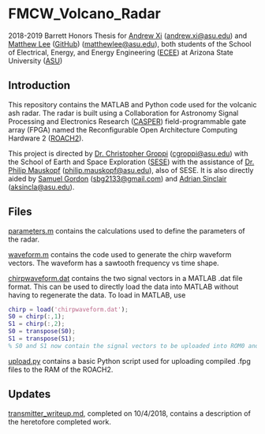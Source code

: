 # FMCW_Volcano_Radar
2018-2019 Barrett Honors Thesis for [Andrew Xi](https://isearch.asu.edu/profile/1787656) (<andrew.xi@asu.edu>) and [Matthew Lee](https://isearch.asu.edu/profile/2859444) ([GitHub](https://github.com/Thisismatt)) (<matthewlee@asu.edu>), both students of the School of Electrical, Energy, and Energy Engineering ([ECEE](https://ecee.engineering.asu.edu/)) at Arizona State University ([ASU](https://asu.edu))

## Introduction

This repository contains the MATLAB and Python code used for the volcanic ash radar. The radar is built using a
Collaboration for Astronomy Signal Processing and Electronics Research ([CASPER](https://casper.berkeley.edu/wiki/Main_Page)) field-programmable gate array
(FPGA) named the Reconfigurable Open Architecture Computing Hardware 2 ([ROACH2](https://casper.berkeley.edu/wiki/ROACH2)).

This project is directed by [Dr. Christopher Groppi](https://isearch.asu.edu/profile/1399420) (<cgroppi@asu.edu>) with the School of Earth and Space Exploration ([SESE](https://sese.asu.edu/)) with the assistance of [Dr. Philip Mauskopf](https://isearch.asu.edu/profile/1863516) (<philip.mauskopf@asu.edu>), also of SESE. It is also directly aided by [Samuel Gordon](https://isearch.asu.edu/profile/2331576) (<sbg2133@gmail.com>) and [Adrian Sinclair](https://isearch.asu.edu/profile/1536050) (<aksincla@asu.edu>).

## Files
[parameters.m](parameters.m) contains the calculations used to define the parameters of the radar.

[waveform.m](waveform.m) contains the code used to generate the chirp waveform vectors. The waveform has a sawtooth frequency vs time shape.

[chirpwaveform.dat](chirpwaveform.dat) contains the two signal vectors in a MATLAB .dat file format. This can be used to directly load the data into MATLAB without having to regenerate the data. To load in MATLAB, use

```matlab
chirp = load('chirpwaveform.dat');
S0 = chirp(:,1);
S1 = chirp(:,2);
S0 = transpose(S0);
S1 = transpose(S1);
% S0 and S1 now contain the signal vectors to be uploaded into ROM0 and ROM1, respectively
```

[upload.py](upload.py) contains a basic Python script used for uploading compiled .fpg files to the RAM of the ROACH2.

## Updates

[transmitter_writeup.md](transmitter_writeup.md), completed on 10/4/2018, contains a description of the heretofore completed work.

